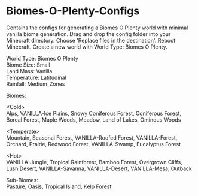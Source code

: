 # Biomes-O-Plenty-Configs
Contains the configs for generating a Biomes O Plenty world with minimal vanilla biome generation. Drag and drop the config folder into your Minecraft directory. Choose 'Replace files in the destination'. Reboot Minecraft. Create a new world with World Type: Biomes O Plenty.

World Type: Biomes O Plenty  
Biome Size: Small  
Land Mass: Vanilla  
Temperature: Latitudinal  
Rainfall: Medium_Zones  


Biomes: 

\<Cold\>  
Alps, VANILLA-Ice Plains, Snowy Coniferous Forest, Coniferous Forest, Boreal Forest, Maple Woods, Meadow, Land of Lakes, Ominous Woods 

\<Temperate\>  
Mountain, Seasonal Forest, VANILLA-Roofed Forest, VANILLA-Forest, Orchard, Prairie, Redwood Forest, VANILLA-Swamp, Eucalyptus Forest 

\<Hot\>  
VANILLA-Jungle, Tropical Rainforest, Bamboo Forest, Overgrown Cliffs, Lush Desert, VANILLA-Savanna, VANILLA-Desert, VANILLA-Mesa, Outback

Sub-Biomes:  
Pasture, Oasis, Tropical Island, Kelp Forest
